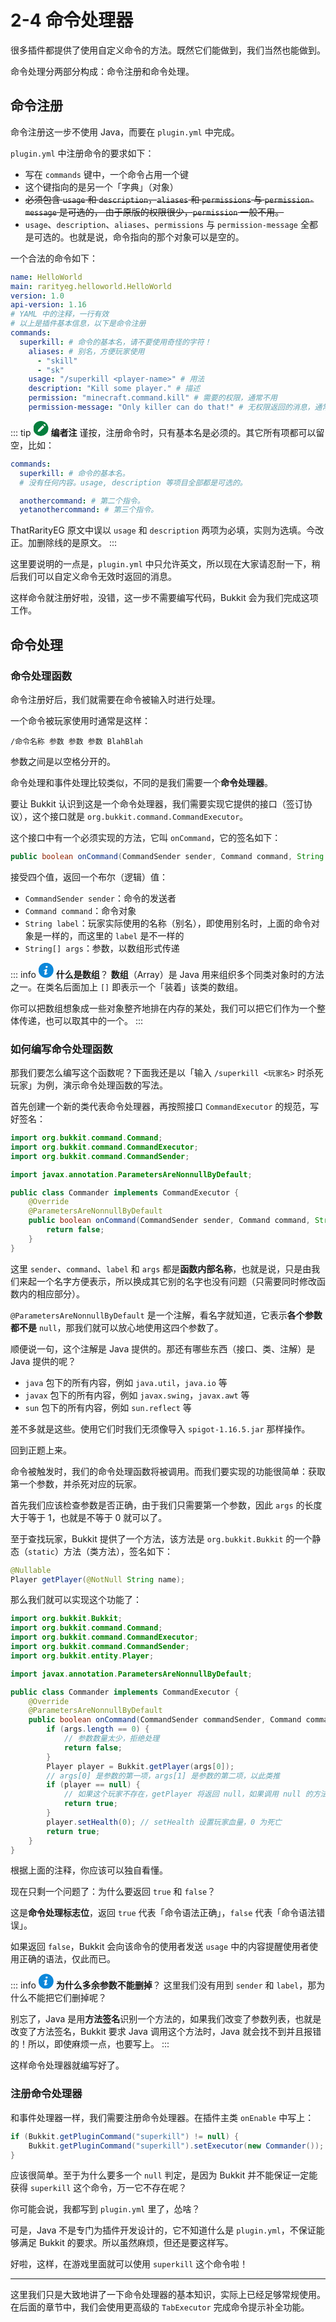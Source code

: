 # 2-4 命令处理器

很多插件都提供了使用自定义命令的方法。既然它们能做到，我们当然也能做到。

命令处理分两部分构成：命令注册和命令处理。

## 命令注册

命令注册这一步不使用 Java，而要在 `plugin.yml` 中完成。

`plugin.yml` 中注册命令的要求如下：

- 写在 `commands` 键中，一个命令占用一个键
- 这个键指向的是另一个「字典」（对象）
- ~~必须包含 `usage` 和 `description`，`aliases` 和 `permissions` 与 `permission-message` 是可选的， 由于原版的权限很少，`permission` 一般不用。~~
- `usage`、`description`、`aliases`、`permissions` 与 `permission-message` 全都是可选的。也就是说，命令指向的那个对象可以是空的。

一个合法的命令如下：

```yaml
name: HelloWorld
main: rarityeg.helloworld.HelloWorld
version: 1.0
api-version: 1.16
# YAML 中的注释，一行有效
# 以上是插件基本信息，以下是命令注册
commands:
  superkill: # 命令的基本名，请不要使用奇怪的字符！
    aliases: # 别名，方便玩家使用
      - "skill"
      - "sk"
    usage: "/superkill <player-name>" # 用法
    description: "Kill some player." # 描述
    permission: "minecraft.command.kill" # 需要的权限，通常不用
    permission-message: "Only killer can do that!" # 无权限返回的消息，通常不用
```

::: tip <img src="data:image/svg+xml,%3Csvg xmlns='http://www.w3.org/2000/svg' viewBox='0 0 1028 1024' transform='scale(0.6)' fill='%23fff'%3E%3Cpath d='M1018.319924 112.117535q4.093748 9.210934 6.652341 21.492179t2.558593 25.585928-5.117186 26.609365-16.374994 25.585928q-12.281245 12.281245-22.003898 21.492179t-16.886712 16.374994q-8.187497 8.187497-15.351557 14.32812l-191.382739-191.382739q12.281245-11.257808 29.167958-27.121083t28.144521-25.074209q14.32812-11.257808 29.679676-15.863275t30.191395-4.093748 28.656239 4.605467 24.050772 9.210934q21.492179 11.257808 47.589826 39.402329t40.425766 58.847634zM221.062416 611.554845q6.140623-6.140623 28.656239-29.167958t56.289041-56.80076l74.710909-74.710909 82.898406-82.898406 220.038979-220.038979 191.382739 192.406177-220.038979 220.038979-81.874969 82.898406q-40.937484 39.914047-73.687472 73.175753t-54.242167 54.753885-25.585928 24.562491q-10.234371 9.210934-23.539054 19.445305t-27.632802 16.374994q-14.32812 7.16406-41.960921 17.398431t-57.824197 19.957024-57.312478 16.886712-40.425766 9.210934q-27.632802 3.070311-36.843736-8.187497t-5.117186-37.867173q2.046874-14.32812 9.722653-41.449203t16.374994-56.289041 16.886712-53.730448 13.304682-33.773425q6.140623-14.32812 13.816401-26.097646t22.003898-26.097646z'/%3E%3C/svg%3E" style="background-color:#057E3D; clip-path: circle();" width="24px" height="24px"> **编者注**
谨按，注册命令时，只有基本名是必须的。其它所有项都可以留空，比如：

```yaml
commands:
  superkill: # 命令的基本名。
  # 没有任何内容。usage, description 等项目全部都是可选的。

  anothercommand: # 第二个指令。
  yetanothercommand: # 第三个指令。
```

ThatRarityEG 原文中误以 `usage` 和 `description` 两项为必填，实则为选填。今改正。加删除线的是原文。
:::

这里要说明的一点是，`plugin.yml` 中只允许英文，所以现在大家请忍耐一下，稍后我们可以自定义命令无效时返回的消息。

这样命令就注册好啦，没错，这一步不需要编写代码，Bukkit 会为我们完成这项工作。

## 命令处理

### 命令处理函数

命令注册好后，我们就需要在命令被输入时进行处理。

一个命令被玩家使用时通常是这样：

```
/命令名称 参数 参数 参数 BlahBlah
```

参数之间是以空格分开的。

命令处理和事件处理比较类似，不同的是我们需要一个**命令处理器**。

要让 Bukkit 认识到这是一个命令处理器，我们需要实现它提供的接口（签订协议），这个接口就是 `org.bukkit.command.CommandExecutor`。

这个接口中有一个必须实现的方法，它叫 `onCommand`，它的签名如下：

```java
public boolean onCommand(CommandSender sender, Command command, String label, String args)
```

接受四个值，返回一个布尔（逻辑）值：

- `CommandSender sender`：命令的发送者
- `Command command`：命令对象
- `String label`：玩家实际使用的名称（别名），即使用别名时，上面的命令对象是一样的，而这里的 `label` 是不一样的
- `String[] args`：参数，以数组形式传递

::: info <img src="data:image/svg+xml,%3Csvg xmlns='http://www.w3.org/2000/svg' viewBox='0 0 16 16' transform='scale(0.6)' fill='%23fff'%3E%3Cpath d='M9.1 0C10.2 0 10.7 0.7 10.7 1.6 10.7 2.6 9.8 3.6 8.6 3.6 7.6 3.6 7 3 7 2 7 1.1 7.7 0 9.1 0Z'/%3E%3Cpath d='M5.8 16C5 16 4.4 15.5 5 13.2L5.9 9.1C6.1 8.5 6.1 8.2 5.9 8.2 5.7 8.2 4.6 8.6 3.9 9.1L3.5 8.4C5.6 6.6 7.9 5.6 8.9 5.6 9.8 5.6 9.9 6.6 9.5 8.2L8.4 12.5C8.2 13.2 8.3 13.5 8.5 13.5 8.7 13.5 9.6 13.2 10.4 12.5L10.9 13.2C8.9 15.2 6.7 16 5.8 16Z'/%3E%3C/svg%3E" style="background-color:#0B87DA; clip-path: circle();" width="24px" height="24px"> **什么是数组**？
**数组**（Array）是 Java 用来组织多个同类对象时的方法之一。在类名后面加上 `[]` 即表示一个「装着」该类的数组。

你可以把数组想象成一些对象整齐地排在内存的某处，我们可以把它们作为一个整体传递，也可以取其中的一个。
:::

### 如何编写命令处理函数

那我们要怎么编写这个函数呢？下面我还是以「输入 `/superkill <玩家名>` 时杀死玩家」为例，演示命令处理函数的写法。

首先创建一个新的类代表命令处理器，再按照接口 `CommandExecutor` 的规范，写好签名：

```java
import org.bukkit.command.Command;
import org.bukkit.command.CommandExecutor;
import org.bukkit.command.CommandSender;

import javax.annotation.ParametersAreNonnullByDefault;

public class Commander implements CommandExecutor {
    @Override
    @ParametersAreNonnullByDefault
    public boolean onCommand(CommandSender sender, Command command, String label, String[] args) {
        return false;
    }
}
```

这里 `sender`、`command`、`label` 和 `args` 都是**函数内部名称**，也就是说，只是由我们来起一个名字方便表示，所以换成其它别的名字也没有问题（只需要同时修改函数内的相应部分）。

`@ParametersAreNonnullByDefault` 是一个注解，看名字就知道，它表示**各个参数都不是** `null`，那我们就可以放心地使用这四个参数了。

顺便说一句，这个注解是 Java 提供的。那还有哪些东西（接口、类、注解）是 Java 提供的呢？

- `java` 包下的所有内容，例如 `java.util`，`java.io` 等
- `javax` 包下的所有内容，例如 `javax.swing`，`javax.awt` 等
- `sun` 包下的所有内容，例如 `sun.reflect` 等

差不多就是这些。使用它们时我们无须像导入 `spigot-1.16.5.jar` 那样操作。

回到正题上来。

命令被触发时，我们的命令处理函数将被调用。而我们要实现的功能很简单：获取第一个参数，并杀死对应的玩家。

首先我们应该检查参数是否正确，由于我们只需要第一个参数，因此 `args` 的长度大于等于 1，也就是不等于 0 就可以了。

至于查找玩家，Bukkit 提供了一个方法，该方法是 `org.bukkit.Bukkit` 的一个静态（`static`）方法（类方法），签名如下：

```java
@Nullable
Player getPlayer(@NotNull String name);
```

那么我们就可以实现这个功能了：

```java
import org.bukkit.Bukkit;
import org.bukkit.command.Command;
import org.bukkit.command.CommandExecutor;
import org.bukkit.command.CommandSender;
import org.bukkit.entity.Player;

import javax.annotation.ParametersAreNonnullByDefault;

public class Commander implements CommandExecutor {
    @Override
    @ParametersAreNonnullByDefault
    public boolean onCommand(CommandSender commandSender, Command command, String label, String[] args) {
        if (args.length == 0) {
            // 参数数量太少，拒绝处理
            return false;
        }
        Player player = Bukkit.getPlayer(args[0]);
        // args[0] 是参数的第一项，args[1] 是参数的第二项，以此类推
        if (player == null) {
            // 如果这个玩家不存在，getPlayer 将返回 null，如果调用 null 的方法，将引发 NullPointerException 异常
            return true;
        }
        player.setHealth(0); // setHealth 设置玩家血量，0 为死亡
        return true;
    }
}
```

根据上面的注释，你应该可以独自看懂。

现在只剩一个问题了：为什么要返回 `true` 和 `false`？

这是**命令处理标志位**，返回 `true` 代表「命令语法正确」，`false` 代表「命令语法错误」。

如果返回 `false`，Bukkit 会向该命令的使用者发送 `usage` 中的内容提醒使用者使用正确的语法，仅此而已。

::: info <img src="data:image/svg+xml,%3Csvg xmlns='http://www.w3.org/2000/svg' viewBox='0 0 16 16' transform='scale(0.6)' fill='%23fff'%3E%3Cpath d='M9.1 0C10.2 0 10.7 0.7 10.7 1.6 10.7 2.6 9.8 3.6 8.6 3.6 7.6 3.6 7 3 7 2 7 1.1 7.7 0 9.1 0Z'/%3E%3Cpath d='M5.8 16C5 16 4.4 15.5 5 13.2L5.9 9.1C6.1 8.5 6.1 8.2 5.9 8.2 5.7 8.2 4.6 8.6 3.9 9.1L3.5 8.4C5.6 6.6 7.9 5.6 8.9 5.6 9.8 5.6 9.9 6.6 9.5 8.2L8.4 12.5C8.2 13.2 8.3 13.5 8.5 13.5 8.7 13.5 9.6 13.2 10.4 12.5L10.9 13.2C8.9 15.2 6.7 16 5.8 16Z'/%3E%3C/svg%3E" style="background-color:#0B87DA; clip-path: circle();" width="24px" height="24px"> **为什么多余参数不能删掉**？
这里我们没有用到 `sender` 和 `label`，那为什么不能把它们删掉呢？

别忘了，Java 是用**方法签名**识别一个方法的，如果我们改变了参数列表，也就是改变了方法签名，Bukkit 要求 Java 调用这个方法时，Java 就会找不到并且报错的！所以，即使麻烦一点，也要写上。
:::

这样命令处理器就编写好了。

### 注册命令处理器

和事件处理器一样，我们需要注册命令处理器。在插件主类 `onEnable` 中写上：

```java
if (Bukkit.getPluginCommand("superkill") != null) {
    Bukkit.getPluginCommand("superkill").setExecutor(new Commander());
}
```

应该很简单。至于为什么要多一个 `null` 判定，是因为 Bukkit 并不能保证一定能获得 `superkill` 这个命令，万一它不存在呢？

你可能会说，我都写到 `plugin.yml` 里了，怂啥？

可是，Java 不是专门为插件开发设计的，它不知道什么是 `plugin.yml`，不保证能够满足 Bukkit 的要求。所以虽然麻烦，但还是要这样写。

好啦，这样，在游戏里面就可以使用 `superkill` 这个命令啦！

---

这里我们只是大致地讲了一下命令处理器的基本知识，实际上已经足够常规使用。在后面的章节中，我们会使用更高级的 `TabExecutor` 完成命令提示补全功能。